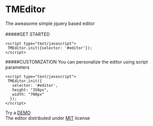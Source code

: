 # TMEditor
The aweasome simple jquery based editor<br><br>
#####GET STARTED
  
    <script type="text/javascript">
     TMEditor.init({selector: '#editor'});
    </script>

#####CUSTOMIZATION
You can personalize the editor using script parameters</b>

    <script type="text/javascript">
     TMEditor.init({
       selector: '#editor',
       height: "350px",
       width: "700px"
      });
    </script>
    
Try a [DEMO](http://demo.n3sty.com/preview/html/tmeditor-light)<br>
The editor distributed under [MIT](http://www.n3sty.com/mit.html) license
